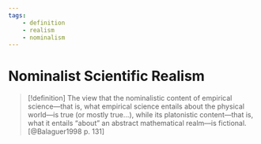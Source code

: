 ```yaml
---
tags:
	- definition
	- realism
	- nominalism 
---
```

# Nominalist Scientific Realism

> [!definition]
> The view that the nominalistic content of empirical science—that is, what empirical science entails about the physical world—is true (or mostly true...), while its platonistic content—that is, what it entails “about” an abstract mathematical realm—is fictional. [@Balaguer1998 p. 131]
